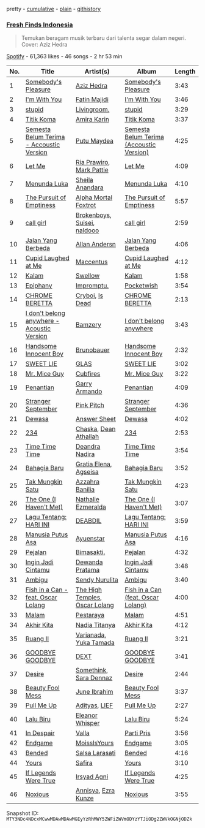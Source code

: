 pretty - [cumulative](/playlists/cumulative/37i9dQZF1DWSGWRWu30rg7.md) - [plain](/playlists/plain/37i9dQZF1DWSGWRWu30rg7) - [githistory](https://github.githistory.xyz/mackorone/spotify-playlist-archive/blob/main/playlists/plain/37i9dQZF1DWSGWRWu30rg7)

### [Fresh Finds Indonesia](https://open.spotify.com/playlist/37i9dQZF1DWSGWRWu30rg7)

> Temukan beragam musik terbaru dari talenta segar dalam negeri\. Cover: Aziz Hedra

[Spotify](https://open.spotify.com/user/spotify) - 61,363 likes - 46 songs - 2 hr 53 min

| No. | Title | Artist(s) | Album | Length |
|---|---|---|---|---|
| 1 | [Somebody's Pleasure](https://open.spotify.com/track/3e1rs346dsDDwpqTRGlRZR) | [Aziz Hedra](https://open.spotify.com/artist/6ygKuZFz2sRggPZRaLHVHD) | [Somebody's Pleasure](https://open.spotify.com/album/5S5vnFRSXVua5SbdoY9S8y) | 3:43 |
| 2 | [I'm With You](https://open.spotify.com/track/1HLYimYxLwds2sWdwU9j0Y) | [Fatin Majidi](https://open.spotify.com/artist/0ddd7w9reaR40shckQqUep) | [I'm With You](https://open.spotify.com/album/1s1UfS039VhotWOlchOExa) | 3:46 |
| 3 | [stupid](https://open.spotify.com/track/5QPMBTEk7kbzEFnVmUbeGU) | [Livingroom.](https://open.spotify.com/artist/7waocZDnwhSgSPIt7By0QA) | [stupid](https://open.spotify.com/album/1nspvJx79he8aYYbtM3C4O) | 3:29 |
| 4 | [Titik Koma](https://open.spotify.com/track/1BOmX9HCR31Z23HKfEi2qs) | [Amira Karin](https://open.spotify.com/artist/3rCwi62vIXjO26qeTbDtKp) | [Titik Koma](https://open.spotify.com/album/17wmKHVIGN2cRyksC0qLdJ) | 3:37 |
| 5 | [Semesta Belum Terima \- Accoustic Version](https://open.spotify.com/track/0niqiZPmf0s8iq3Jw7jZHd) | [Putu Maydea](https://open.spotify.com/artist/6Nhn9pZFDzY4jaw4F7Pj3b) | [Semesta Belum Terima \(Accoustic Version\)](https://open.spotify.com/album/02DBUkGhC4yB00htvGqvuh) | 4:25 |
| 6 | [Let Me](https://open.spotify.com/track/5D5UVvQJWIBuFOmhqBn51S) | [Ria Prawiro](https://open.spotify.com/artist/7teNOhHa6Vpbr61YfLuBOM), [Mark Pattie](https://open.spotify.com/artist/19rPH4l1vNs8RZNJbKGz1F) | [Let Me](https://open.spotify.com/album/13xbZDETcZbpfCwetp0qpl) | 4:09 |
| 7 | [Menunda Luka](https://open.spotify.com/track/3TjSTQA8s2f4pVsbGnpo6U) | [Sheila Anandara](https://open.spotify.com/artist/7FIzneChI0K5Iwz9hBT4RF) | [Menunda Luka](https://open.spotify.com/album/5tTmOlVjQjFHlILnUQCBq6) | 4:10 |
| 8 | [The Pursuit of Emptiness](https://open.spotify.com/track/1kcJuKyN1WfmnUHvnxNQwT) | [Alpha Mortal Foxtrot](https://open.spotify.com/artist/47TRj4rb68FLE1RLa2X4gz) | [The Pursuit of Emptiness](https://open.spotify.com/album/2a37hZC9CWhSAuFc3KKz9L) | 5:57 |
| 9 | [call girl](https://open.spotify.com/track/5Kz4nqErWiTY7SL8lvpR8k) | [Brokenboys](https://open.spotify.com/artist/4v3rJMjQBXbWw3AA9Wt4xH), [Suisei](https://open.spotify.com/artist/2Iw3yPRqjz5Xh4veKj7oqi), [naldooo](https://open.spotify.com/artist/5HItG5yxx5fYjpRfrveHyi) | [call girl](https://open.spotify.com/album/67jz6N6JJd9emmGAVStor5) | 2:59 |
| 10 | [Jalan Yang Berbeda](https://open.spotify.com/track/0m4fottdKyM0HIqzeFRU3a) | [Allan Andersn](https://open.spotify.com/artist/4zcXAnIxQ6UDXSu8qDZbsk) | [Jalan Yang Berbeda](https://open.spotify.com/album/4UZnLt6ojfslpOdJ4gM9qz) | 4:06 |
| 11 | [Cupid Laughed at Me](https://open.spotify.com/track/08FTID1KfCegiEdzY1KimQ) | [Maccentus](https://open.spotify.com/artist/1nKcjWzQ2BXIEhnHGlHoh2) | [Cupid Laughed at Me](https://open.spotify.com/album/1qqzq5cs2r3bOZLiZ59lQl) | 4:12 |
| 12 | [Kalam](https://open.spotify.com/track/0m0ZGGpcLSR074LZHmwygB) | [Swellow](https://open.spotify.com/artist/0oHQ2Lif0zo9gofe3YPAw2) | [Kalam](https://open.spotify.com/album/2LqkY37FJu6Vs0Tjeju2NR) | 1:58 |
| 13 | [Epiphany](https://open.spotify.com/track/5LwX0XuDEG9YmMN5DjP6rX) | [Impromptu.](https://open.spotify.com/artist/2vQ4RWfaZHxPt9tMhEDp3w) | [Pocketwish](https://open.spotify.com/album/4cjMMqPXq3Y4tFkCgWyDrB) | 3:54 |
| 14 | [CHROME BERETTA](https://open.spotify.com/track/4GoxCTXDNxL7GQMZiLFfvV) | [Cryboi](https://open.spotify.com/artist/4GROMdTtOGdfYxXYEiBhJx), [Is Dead](https://open.spotify.com/artist/0EKvKtaSHhGT2Sppi8qZLS) | [CHROME BERETTA](https://open.spotify.com/album/4EGmKFJWfqrif7B3Z2Y0SG) | 2:13 |
| 15 | [I don't belong anywhere \- Acoustic Version](https://open.spotify.com/track/6sfDz3PsT8FP4CAeGPYlGY) | [Bamzery](https://open.spotify.com/artist/3O5a9E8ip1WhaPNEF9gfuO) | [I don't belong anywhere](https://open.spotify.com/album/5X52AuuDrSKVf47ubNuZGD) | 3:43 |
| 16 | [Handsome Innocent Boy](https://open.spotify.com/track/4n78jPNqOpZ8UAB2tvfPRY) | [Brunobauer](https://open.spotify.com/artist/4P9ERUuNo9SbjenkhtwbDN) | [Handsome Innocent Boy](https://open.spotify.com/album/2u6eF2zUJmi9sFV9ohgFT0) | 2:32 |
| 17 | [SWEET LIE](https://open.spotify.com/track/5yTg8FkvpnEXsmCDdh84mV) | [GLAS](https://open.spotify.com/artist/54gEuDssq8kGyw3cm2550u) | [SWEET LIE](https://open.spotify.com/album/2ozGt0kkhHxvoJZI0kvUND) | 3:02 |
| 18 | [Mr\. Mice Guy](https://open.spotify.com/track/0iBnOOKnu4lSfFVVgNUBsv) | [Cubfires](https://open.spotify.com/artist/7FLqlPJdkEK58I1Xr6dtWA) | [Mr\. Mice Guy](https://open.spotify.com/album/3dCtoCRhXp7w8CJJJod8IM) | 3:22 |
| 19 | [Penantian](https://open.spotify.com/track/6lZJXQHEWSpM7wh7aAholt) | [Garry Armando](https://open.spotify.com/artist/00XstgVsmOg2wmk12ecdKE) | [Penantian](https://open.spotify.com/album/3gWTjO1VDK3RTjFKPMluAN) | 4:09 |
| 20 | [Stranger September](https://open.spotify.com/track/581n5xriR8L7Ttnm9EYsiJ) | [Pink Pitch](https://open.spotify.com/artist/5ZyIDc0ubRG7UclhGUHVBZ) | [Stranger September](https://open.spotify.com/album/1nvtpEX0bxgSWVH89m4RCB) | 4:36 |
| 21 | [Dewasa](https://open.spotify.com/track/6SM0ER2wjYZvLrMGOxZLRI) | [Answer Sheet](https://open.spotify.com/artist/7jKLXme8VbLEyv5u7o8vXm) | [Dewasa](https://open.spotify.com/album/3BOyya8wkFuAzQVj26a0kZ) | 4:02 |
| 22 | [234](https://open.spotify.com/track/4KrWuknUx4QFBOGR1zmeOy) | [Chaska](https://open.spotify.com/artist/0Yk609R9k7SZzs4A6dUY7M), [Dean Athallah](https://open.spotify.com/artist/3j1ZFmL0NNc78qx1YajEox) | [234](https://open.spotify.com/album/2wJjBSRwExqFNBznYDrPuw) | 2:53 |
| 23 | [Time Time Time](https://open.spotify.com/track/50pAdasoN5TKD9VQN6p3zP) | [Deandra Nadira](https://open.spotify.com/artist/5Tbnj0VCn83fNZgQa4MJxi) | [Time Time Time](https://open.spotify.com/album/0HLjC84D1jvKRLLig3igTF) | 3:54 |
| 24 | [Bahagia Baru](https://open.spotify.com/track/4Kr2YX8yYQxFmzAXO9eyoy) | [Gratia Elena](https://open.spotify.com/artist/3CP8cFbrbdzXwCS8VBrf02), [Agseisa](https://open.spotify.com/artist/3HB7NpAUWsKvbuw0MQiR53) | [Bahagia Baru](https://open.spotify.com/album/4ZMuehSuLDXRewZjQbzgND) | 3:52 |
| 25 | [Tak Mungkin Satu](https://open.spotify.com/track/3mZykX2xYeweYkFYMN1BzS) | [Azzahra Banilia](https://open.spotify.com/artist/1oxk7hKykMs6ziUyHTJjJY) | [Tak Mungkin Satu](https://open.spotify.com/album/2CpRoIIgvwcS1BKpzyOkCC) | 4:23 |
| 26 | [The One \(I Haven't Met\)](https://open.spotify.com/track/69AXV3HDhBaenIesoWmbwU) | [Nathalie Ezmeralda](https://open.spotify.com/artist/317pXIcioJR0xIA5PnBUk0) | [The One \(I Haven't Met\)](https://open.spotify.com/album/3U2fV9wl1XLqA3AYAfpYF1) | 3:07 |
| 27 | [Lagu Tentang: HARI INI](https://open.spotify.com/track/6tUACLLnOui7NIiPT3RXxo) | [DEABDIL](https://open.spotify.com/artist/0DdKmEBoSQuTWY9Mo2EQm2) | [Lagu Tentang: HARI INI](https://open.spotify.com/album/0dbag7YddFD1BQCIM2ooYK) | 3:59 |
| 28 | [Manusia Putus Asa](https://open.spotify.com/track/68PkrpsVyyVlnNYb7hY97l) | [Ayuenstar](https://open.spotify.com/artist/7ydN6ucPSuyIQVM06TT81X) | [Manusia Putus Asa](https://open.spotify.com/album/3A5u8eywrTDJTMol5cUPCe) | 4:16 |
| 29 | [Pejalan](https://open.spotify.com/track/57dEQV3PSLCxHNPn5QNkAO) | [Bimasakti.](https://open.spotify.com/artist/686OcAQs0zAzekMyYYtChH) | [Pejalan](https://open.spotify.com/album/1r58l4aKOZtBqlfxGSujHN) | 4:32 |
| 30 | [Ingin Jadi Cintamu](https://open.spotify.com/track/35ksuG4WEDlLgHrI0FW7Vp) | [Dewanda Pratama](https://open.spotify.com/artist/2fyO8muxJQylRhoNGHdIRV) | [Ingin Jadi Cintamu](https://open.spotify.com/album/1yXw5bD2Ge1zkGWp9xvEmD) | 3:48 |
| 31 | [Ambigu](https://open.spotify.com/track/537TNvW7oM6T6Llz7Vd6zj) | [Sendy Nurulita](https://open.spotify.com/artist/7DDBJWvw1cs7deI8V1cmEi) | [Ambigu](https://open.spotify.com/album/2SGbxum6W1S1SmCCTqDfkI) | 3:40 |
| 32 | [Fish in a Can \- feat\. Oscar Lolang](https://open.spotify.com/track/2tWeWrvsVB7sK9KopCcpwE) | [The High Temples](https://open.spotify.com/artist/36ku8N2i3yWGUZlp1Zm3Wh), [Oscar Lolang](https://open.spotify.com/artist/1WxiHeimXMJ6kcNlyczScQ) | [Fish in a Can \(feat\. Oscar Lolang\)](https://open.spotify.com/album/3F1aLofaKvFzU3u91tmKwF) | 4:00 |
| 33 | [Malam](https://open.spotify.com/track/4kxe8tAnOXx1IwbQYhWbmF) | [Pestaraya](https://open.spotify.com/artist/14iJos3V6B7CFXpCq6xawN) | [Malam](https://open.spotify.com/album/75seYEK4IFkiunfRYdoIqo) | 4:51 |
| 34 | [Akhir Kita](https://open.spotify.com/track/01ObmadUB5GRPJgEfFCyBb) | [Nadia Titanya](https://open.spotify.com/artist/3NZv94N6JTpuaCZ0rEbgN1) | [Akhir Kita](https://open.spotify.com/album/38WwcvFitMmGnniYIKO3wJ) | 4:12 |
| 35 | [Ruang II](https://open.spotify.com/track/0WSoRjEEzDgTesdCzHSiwe) | [Varianada](https://open.spotify.com/artist/77IdlSgrMo7Z24fihkDAYL), [Yuka Tamada](https://open.spotify.com/artist/71Q5NOxxX2y2yldpYUmEvK) | [Ruang II](https://open.spotify.com/album/4xIKYX12VsbZQCa8zdkFZo) | 3:21 |
| 36 | [GOODBYE GOODBYE](https://open.spotify.com/track/2Qn37SuHdOhjAh8RGaFNWH) | [DEXT](https://open.spotify.com/artist/0c0JdauOuaODFg558Wjy0n) | [GOODBYE GOODBYE](https://open.spotify.com/album/1uUWR14o92Xovp7AdDYI7O) | 3:41 |
| 37 | [Desire](https://open.spotify.com/track/3xnBJVytupb5FhfOHwjwER) | [Somethink](https://open.spotify.com/artist/7L8UCXrauhPxujACcmrExI), [Sara Dennaz](https://open.spotify.com/artist/7EWf5ShQantyDNV3dYtTst) | [Desire](https://open.spotify.com/album/1BssOlfQL1Mc4BKMzmRXDG) | 2:44 |
| 38 | [Beauty Fool Mess](https://open.spotify.com/track/2sm6MEbp7QTYzXRJmD9Ojo) | [June Ibrahim](https://open.spotify.com/artist/0dqnZDgGTIRakRjMHWXILw) | [Beauty Fool Mess](https://open.spotify.com/album/0tgv0yqmyUyHjvnm20Tnh7) | 3:37 |
| 39 | [Pull Me Up](https://open.spotify.com/track/5XIzScMFEfx7x0O0yrI2pj) | [Adityas](https://open.spotify.com/artist/6NdmDRyaLZ6HweLGVXOqHA), [LIEF](https://open.spotify.com/artist/3vQ8HJrH3UXf13R3jQRsB8) | [Pull Me Up](https://open.spotify.com/album/3oOIwToL6tJGGBHfuU6PSU) | 2:27 |
| 40 | [Lalu Biru](https://open.spotify.com/track/2AVGJteukNmXt6lxPSOz27) | [Eleanor Whisper](https://open.spotify.com/artist/3EQ7f2bfZCs8Twd8dFdH3R) | [Lalu Biru](https://open.spotify.com/album/5dN0LnuxPvCLtn5qjId3p6) | 5:24 |
| 41 | [In Despair](https://open.spotify.com/track/1oaonPJswIsRhTA7HHIaio) | [Valla](https://open.spotify.com/artist/5jNyQkcu1WZ3fzxCzvCclw) | [Parti Pris](https://open.spotify.com/album/4mbkWa7sKco7BspTpdLz2F) | 3:56 |
| 42 | [Endgame](https://open.spotify.com/track/53WlAnv1zcvwXKnCK7aWDQ) | [MoissIsYours](https://open.spotify.com/artist/2Am7cxLqM4r5RTHkGUvfgH) | [Endgame](https://open.spotify.com/album/6Ca9KIzxIDRuGB1moz4aPj) | 3:05 |
| 43 | [Bended](https://open.spotify.com/track/7G8zqih6Zjxq0Imu4ixNov) | [Salsa Larasati](https://open.spotify.com/artist/5jULnbCAyIaAtROH1rvBRD) | [Bended](https://open.spotify.com/album/6BqZUS6d2Q5nctCS8rpn3R) | 4:16 |
| 44 | [Yours](https://open.spotify.com/track/7fP6Xk4Z2XEQChUUNzqnK5) | [Safira](https://open.spotify.com/artist/1TTCdhup2hG2qknM9QkVeG) | [Yours](https://open.spotify.com/album/3QQ5yItihjkz9FPOOLg8te) | 3:10 |
| 45 | [If Legends Were True](https://open.spotify.com/track/3dzdQHCLdy43TjsxMfPxBi) | [Irsyad Agni](https://open.spotify.com/artist/3WrOX1yE6nDMYhg0GOJEkc) | [If Legends Were True](https://open.spotify.com/album/655XHmigCp6Iim3jLTws3z) | 4:25 |
| 46 | [Noxious](https://open.spotify.com/track/3oEDcTDOFQIwbuzUiTHeEp) | [Annisya](https://open.spotify.com/artist/1PELt1dPoZyGYKgV6KWBkA), [Ezra Kunze](https://open.spotify.com/artist/4lzzcddgX9uA1wClALOnVm) | [Noxious](https://open.spotify.com/album/6MN5gbMx28ev83Oz5SFQXT) | 3:55 |

Snapshot ID: `MTY3NDc4NDcxMCwwMDAwMDAwMGEyYzRhMWY5ZWFiZWVmODYzYTJiODg2ZWVkOGNjODZk`

